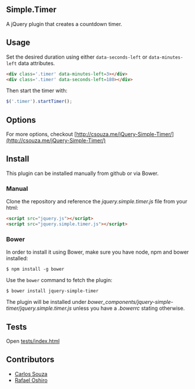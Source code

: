 ## Simple.Timer

A jQuery plugin that creates a countdown timer.


## Usage

Set the desired duration using either `data-seconds-left` or `data-minutes-left` data attributes.

```HTML
<div class='.timer' data-minutes-left=3></div>
<div class='.timer' data-seconds-left=180></div>
```

Then start the timer with:

```javascript
$('.timer').startTimer();
```

## Options

For more options, checkout [http://csouza.me/jQuery-Simple-Timer/](http://csouza.me/jQuery-Simple-Timer/)

## Install

This plugin can be installed manually from github or via Bower.

### Manual

Clone the repository and reference the *jquery.simple.timer.js* file from your html:

```HTML
<script src="jquery.js"></script>
<script src="jquery.simple.timer.js"></script>
```

### Bower

In order to install it using Bower, make sure you have node, npm and bower installed:

```
$ npm install -g bower
```

Use the `bower` command to fetch the plugin:

```
$ bower install jquery-simple-timer
```

The plugin will be installed under *bower_components/jquery-simple-timer/jquery.simple.timer.js* unless you have a *.bowerrc* stating otherwise.


## Tests

Open [tests/index.html](https://rawgit.com/caike/jQuery-Simple-Timer/master/tests/index.html)

## Contributors

* [Carlos Souza](https://github.com/caike)
* [Rafael Oshiro](https://github.com/roshiro)

